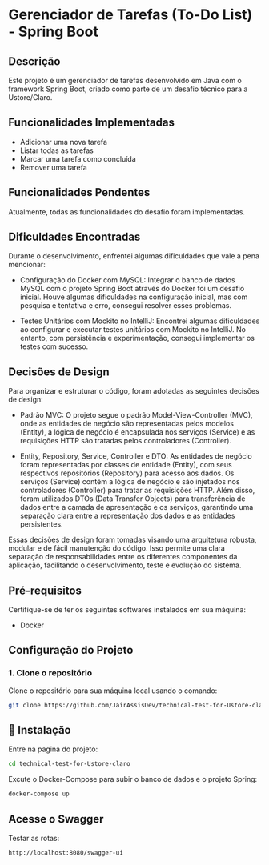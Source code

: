 # Gerenciador de Tarefas (To-Do List) - Spring Boot

## Descrição
Este projeto é um gerenciador de tarefas desenvolvido em Java com o framework Spring Boot, criado como parte de um desafio técnico para a Ustore/Claro.

## Funcionalidades Implementadas

- Adicionar uma nova tarefa
- Listar todas as tarefas
- Marcar uma tarefa como concluída
- Remover uma tarefa

## Funcionalidades Pendentes

Atualmente, todas as funcionalidades do desafio foram implementadas.

## Dificuldades Encontradas

Durante o desenvolvimento, enfrentei algumas dificuldades que vale a pena mencionar:

- Configuração do Docker com MySQL: Integrar o banco de dados MySQL com o projeto Spring Boot através
do Docker foi um desafio inicial. Houve algumas dificuldades na configuração inicial,
mas com pesquisa e tentativa e erro, consegui resolver esses problemas.

  
- Testes Unitários com Mockito no IntelliJ: Encontrei algumas dificuldades ao configurar e executar 
testes unitários com Mockito no IntelliJ. No entanto, com persistência e experimentação, consegui
implementar os testes com sucesso.

## Decisões de Design

Para organizar e estruturar o código, foram adotadas as seguintes decisões de design:

- Padrão MVC: O projeto segue o padrão Model-View-Controller (MVC), onde as entidades de negócio 
são representadas pelos modelos (Entity), a lógica de negócio é encapsulada nos serviços (Service) e 
as requisições HTTP são tratadas pelos controladores (Controller).


- Entity, Repository, Service, Controller e DTO: As entidades de negócio foram representadas por classes 
de entidade (Entity), com seus respectivos repositórios (Repository) para acesso aos dados. Os serviços
(Service) contêm a lógica de negócio e são injetados nos controladores (Controller) para tratar as
requisições HTTP. Além disso, foram utilizados DTOs (Data Transfer Objects) para transferência de dados
entre a camada de apresentação e os serviços, garantindo uma separação clara entre a representação dos 
dados e as entidades persistentes.

Essas decisões de design foram tomadas visando uma arquitetura robusta, modular e de fácil manutenção do
código. Isso permite uma clara separação de responsabilidades entre os diferentes componentes da 
aplicação, facilitando o desenvolvimento, teste e evolução do sistema.

## Pré-requisitos

Certifique-se de ter os seguintes softwares instalados em sua máquina:

- Docker 


## Configuração do Projeto

### 1. Clone o repositório
Clone o repositório para sua máquina local usando o comando:
```sh
git clone https://github.com/JairAssisDev/technical-test-for-Ustore-claro.git

```
## 🔧 Instalação

Entre na pagina do projeto:
```sh
cd technical-test-for-Ustore-claro 
```

Excute o Docker-Compose para subir o banco de dados e o projeto Spring:

```sh
docker-compose up
```

## Acesse o Swagger

Testar as rotas:

```sh
http://localhost:8080/swagger-ui
```


